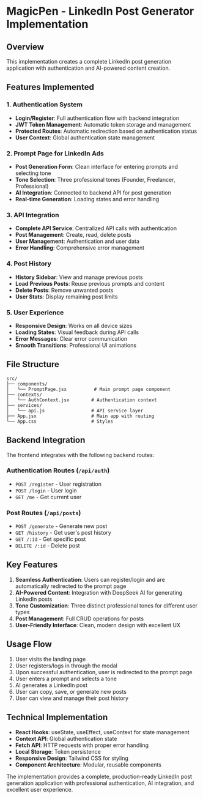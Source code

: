 # MagicPen - LinkedIn Post Generator Implementation

## Overview
This implementation creates a complete LinkedIn post generation application with authentication and AI-powered content creation.

## Features Implemented

### 1. Authentication System
- **Login/Register**: Full authentication flow with backend integration
- **JWT Token Management**: Automatic token storage and management
- **Protected Routes**: Automatic redirection based on authentication status
- **User Context**: Global authentication state management

### 2. Prompt Page for LinkedIn Ads
- **Post Generation Form**: Clean interface for entering prompts and selecting tone
- **Tone Selection**: Three professional tones (Founder, Freelancer, Professional)
- **AI Integration**: Connected to backend API for post generation
- **Real-time Generation**: Loading states and error handling

### 3. API Integration
- **Complete API Service**: Centralized API calls with authentication
- **Post Management**: Create, read, delete posts
- **User Management**: Authentication and user data
- **Error Handling**: Comprehensive error management

### 4. Post History
- **History Sidebar**: View and manage previous posts
- **Load Previous Posts**: Reuse previous prompts and content
- **Delete Posts**: Remove unwanted posts
- **User Stats**: Display remaining post limits

### 5. User Experience
- **Responsive Design**: Works on all device sizes
- **Loading States**: Visual feedback during API calls
- **Error Messages**: Clear error communication
- **Smooth Transitions**: Professional UI animations

## File Structure

```
src/
├── components/
│   └── PromptPage.jsx          # Main prompt page component
├── contexts/
│   └── AuthContext.jsx        # Authentication context
├── services/
│   └── api.js                 # API service layer
├── App.jsx                    # Main app with routing
└── App.css                    # Styles
```

## Backend Integration

The frontend integrates with the following backend routes:

### Authentication Routes (`/api/auth`)
- `POST /register` - User registration
- `POST /login` - User login
- `GET /me` - Get current user

### Post Routes (`/api/posts`)
- `POST /generate` - Generate new post
- `GET /history` - Get user's post history
- `GET /:id` - Get specific post
- `DELETE /:id` - Delete post

## Key Features

1. **Seamless Authentication**: Users can register/login and are automatically redirected to the prompt page
2. **AI-Powered Content**: Integration with DeepSeek AI for generating LinkedIn posts
3. **Tone Customization**: Three distinct professional tones for different user types
4. **Post Management**: Full CRUD operations for posts
5. **User-Friendly Interface**: Clean, modern design with excellent UX

## Usage Flow

1. User visits the landing page
2. User registers/logs in through the modal
3. Upon successful authentication, user is redirected to the prompt page
4. User enters a prompt and selects a tone
5. AI generates a LinkedIn post
6. User can copy, save, or generate new posts
7. User can view and manage their post history

## Technical Implementation

- **React Hooks**: useState, useEffect, useContext for state management
- **Context API**: Global authentication state
- **Fetch API**: HTTP requests with proper error handling
- **Local Storage**: Token persistence
- **Responsive Design**: Tailwind CSS for styling
- **Component Architecture**: Modular, reusable components

The implementation provides a complete, production-ready LinkedIn post generation application with professional authentication, AI integration, and excellent user experience.